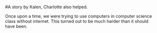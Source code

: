 #A story by Kalen, Charlotte also helped. 

Once upon a time, we were trying to use computers in computer science class without internet. This turned out to be much harder than it should have been.
